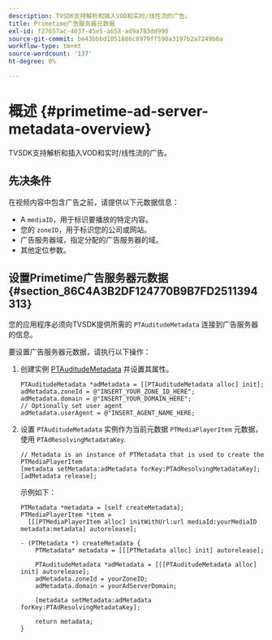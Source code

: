 ```yaml
---
description: TVSDK支持解析和插入VOD和实时/线性流的广告。
title: Primetime广告服务器元数据
exl-id: f27657ac-4037-45e5-a658-ad9a783dd990
source-git-commit: be43bbbd1051886c8979ff590a3197b2a7249b6a
workflow-type: tm+mt
source-wordcount: '137'
ht-degree: 0%

---
```


# 概述 {#primetime-ad-server-metadata-overview}

TVSDK支持解析和插入VOD和实时/线性流的广告。

## 先决条件

在视频内容中包含广告之前，请提供以下元数据信息：

* A `mediaID`，用于标识要播放的特定内容。
* 您的 `zoneID`，用于标识您的公司或网站。
* 广告服务器域，指定分配的广告服务器的域。
* 其他定位参数。

## 设置Primetime广告服务器元数据 {#section_86C4A3B2DF124770B9B7FD2511394313}

您的应用程序必须向TVSDK提供所需的 `PTAuditudeMetadata` 连接到广告服务器的信息。

要设置广告服务器元数据，请执行以下操作：

1. 创建实例 [PTAuditudeMetadata](https://help.adobe.com/en_US/primetime/api/psdk/appledoc/Classes/PTAuditudeMetadata.html) 并设置其属性。

   ```
   PTAuditudeMetadata *adMetadata = [[PTAuditudeMetadata alloc] init];  
   adMetadata.zoneId = @"INSERT_YOUR_ZONE_ID_HERE"; 
   adMetadata.domain = @"INSERT_YOUR_DOMAIN_HERE"; 
   // Optionally set user agent 
   adMetadata.userAgent = @"INSERT_AGENT_NAME_HERE; 
   ```

1. 设置 `PTAuditudeMetadata` 实例作为当前元数据 `PTMediaPlayerItem` 元数据，使用 `PTAdResolvingMetadataKey`.

   ```
   // Metadata is an instance of PTMetadata that is used to create the PTMediaPlayerItem 
   [metadata setMetadata:adMetadata forKey:PTAdResolvingMetadataKey];  
   [adMetadata release];
   ```

   示例如下：

   ```
   PTMetadata *metadata = [self createMetadata]; 
   PTMediaPlayerItem *item =  
     [[[PTMediaPlayerItem alloc] initWithUrl:url mediaId:yourMediaID metadata:metadata] autorelease]; 
   
   - (PTMetadata *) createMetadata { 
       PTMetadata* metadata = [[[PTMetadata alloc] init] autorelease]; 
   
       PTAuditudeMetadata *adMetadata = [[[PTAuditudeMetadata alloc] init] autorelease];  
       adMetadata.zoneId = yourZoneID; 
       adMetadata.domain = yourAdServerDomain; 
   
       [metadata setMetadata:adMetadata forKey:PTAdResolvingMetadataKey]; 
   
       return metadata; 
   }
   ```

